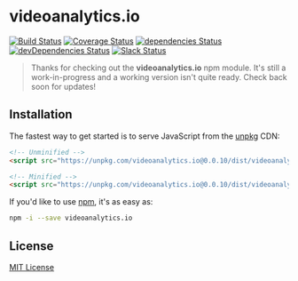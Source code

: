 # videoanalytics.io

[![Build Status](https://img.shields.io/travis/videoanalyticsio/videoanalytics.io/master.svg)](https://travis-ci.org/videoanalyticsio/videoanalytics.io) [![Coverage Status](https://img.shields.io/coveralls/videoanalyticsio/videoanalytics.io/master.svg)](https://coveralls.io/github/videoanalyticsio/videoanalytics.io?branch=master) [![dependencies Status](https://img.shields.io/david/videoanalyticsio/videoanalytics.io.svg)](https://david-dm.org/videoanalyticsio/videoanalytics.io) [![devDependencies Status](https://img.shields.io/david/dev/videoanalyticsio/videoanalytics.io.svg)](https://david-dm.org/videoanalyticsio/videoanalytics.io?type=dev) [![Slack Status](http://videoanalytics-slack.herokuapp.com/badge.svg)](http://videoanalytics-slack.herokuapp.com)

> Thanks for checking out the **videoanalytics.io** npm module. It's still a work-in-progress and a working version isn't quite ready. Check back soon for updates!

## Installation

The fastest way to get started is to serve JavaScript from the [unpkg](https://unpkg.com/) CDN:

```html
<!-- Unminified -->
<script src="https://unpkg.com/videoanalytics.io@0.0.10/dist/videoanalytics.io.js"></script>

<!-- Minified -->
<script src="https://unpkg.com/videoanalytics.io@0.0.10/dist/videoanalytics.io.min.js"></script>
```

If you'd like to use [npm](https://www.npmjs.com/), it's as easy as:

```sh
npm -i --save videoanalytics.io
```

## License
[MIT License](LICENSE.md)
